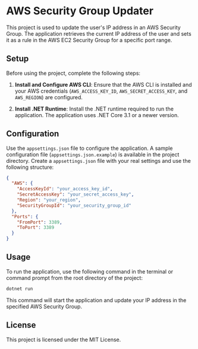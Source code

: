 # AWS Security Group Updater

This project is used to update the user's IP address in an AWS Security Group. The application retrieves the current IP address of the user and sets it as a rule in the AWS EC2 Security Group for a specific port range.

## Setup

Before using the project, complete the following steps:

1. **Install and Configure AWS CLI**:
   Ensure that the AWS CLI is installed and your AWS credentials (`AWS_ACCESS_KEY_ID`, `AWS_SECRET_ACCESS_KEY`, and `AWS_REGION`) are configured.

2. **Install .NET Runtime**:
   Install the .NET runtime required to run the application. The application uses .NET Core 3.1 or a newer version.

## Configuration

Use the `appsettings.json` file to configure the application. A sample configuration file (`appsettings.json.example`) is available in the project directory. Create a `appsettings.json` file with your real settings and use the following structure:

```json
{
  "AWS": {
    "AccessKeyId": "your_access_key_id",
    "SecretAccessKey": "your_secret_access_key",
    "Region": "your_region",
    "SecurityGroupId": "your_security_group_id"
  },
  "Ports": {
    "FromPort": 3389,
    "ToPort": 3389
  }
}
```

## Usage
To run the application, use the following command in the terminal or command prompt from the root directory of the project:
```bash
dotnet run
```

This command will start the application and update your IP address in the specified AWS Security Group.


## License
This project is licensed under the MIT License.
